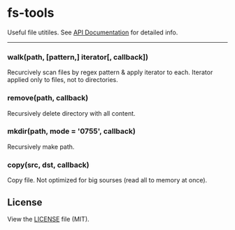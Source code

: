 fs-tools
========

Useful file utitiles. See [API Documentation](http://nodeca.github.com/fs-tools/#FsTools) for detailed info.

---

### walk(path, [pattern,] iterator[, callback])

Recurcively scan files by regex pattern & apply iterator to each. Iterator
applied only to files, not to directories.


### remove(path, callback)

Recursively delete directory with all content.


### mkdir(path, mode = '0755', callback)

Recursively make path.


### copy(src, dst, callback)

Copy file. Not optimized for big sourses (read all to memory at once).


## License

View the [LICENSE](https://github.com/nodeca/fs-tools/blob/master/LICENSE) file (MIT).
